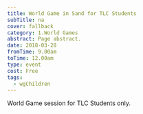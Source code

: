 ```yaml
---
title: World Game in Sand for TLC Students
subTitle: na
cover: fallback
category: 1.World Games
abstract: Page abstract.
date: 2018-03-28
fromTime: 9.00am
toTime: 12.00am
type: event
cost: Free
tags:
  - wgChildren
---
```


World Game session for TLC Students only.

